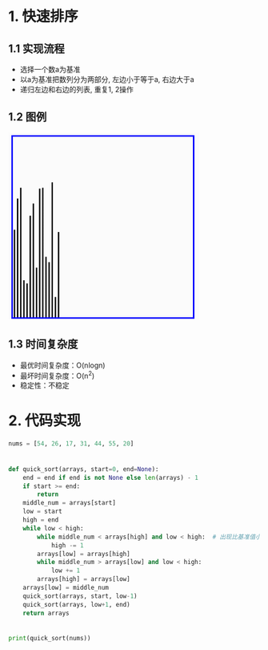 # 1. 快速排序

## 1.1 实现流程

* 选择一个数a为基准
* 以a为基准把数列分为两部分, 左边小于等于a, 右边大于a
* 递归左边和右边的列表, 重复1, 2操作

## 1.2 图例

![quicksort](image/05-%E5%BF%AB%E9%80%9F%E6%8E%92%E5%BA%8F/quicksort.gif)

## 1.3 时间复杂度

- 最优时间复杂度：O(nlogn)
- 最坏时间复杂度：O(n<sup>2</sup>)
- 稳定性：不稳定

# 2. 代码实现

```python
nums = [54, 26, 17, 31, 44, 55, 20]


def quick_sort(arrays, start=0, end=None):
    end = end if end is not None else len(arrays) - 1
    if start >= end:
        return
    middle_num = arrays[start]
    low = start
    high = end
    while low < high:
        while middle_num < arrays[high] and low < high:  # 出现比基准值小的, 则移动低数区
            high -= 1
        arrays[low] = arrays[high]
        while middle_num > arrays[low] and low < high:
            low += 1
        arrays[high] = arrays[low]
    arrays[low] = middle_num
    quick_sort(arrays, start, low-1)
    quick_sort(arrays, low+1, end)
    return arrays


print(quick_sort(nums))
```

